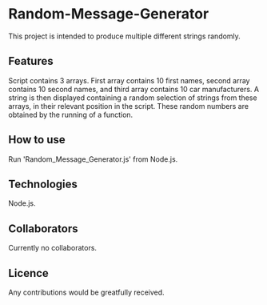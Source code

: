 # Random-Message-Generator
This project is intended to produce multiple different strings randomly.
## Features
Script contains 3 arrays. First array contains 10 first names, second array contains 10 second names, and third array contains 10 car manufacturers. A string is then displayed containing a random selection of strings from these arrays, in their relevant position in the script. These random numbers are obtained by the running of a function.
## How to use
Run 'Random_Message_Generator.js' from Node.js.
## Technologies
Node.js.
## Collaborators
Currently no collaborators.
## Licence
Any contributions would be greatfully received.
